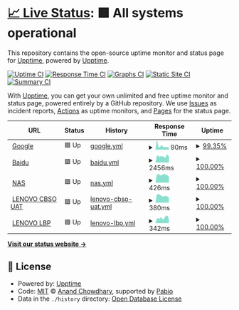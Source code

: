 # [📈 Live Status](https://upptime.github.io/upptime): <!--live status--> **🟩 All systems operational**

This repository contains the open-source uptime monitor and status page for [Upptime](https://upptime.js.org), powered by [Upptime](https://github.com/upptime/upptime).

[![Uptime CI](https://github.com/kaylovh/upptime/workflows/Uptime%20CI/badge.svg)](https://github.com/kaylovh/upptime/actions?query=workflow%3A%22Uptime+CI%22)
[![Response Time CI](https://github.com/kaylovh/upptime/workflows/Response%20Time%20CI/badge.svg)](https://github.com/kaylovh/upptime/actions?query=workflow%3A%22Response+Time+CI%22)
[![Graphs CI](https://github.com/kaylovh/upptime/workflows/Graphs%20CI/badge.svg)](https://github.com/kaylovh/upptime/actions?query=workflow%3A%22Graphs+CI%22)
[![Static Site CI](https://github.com/kaylovh/upptime/workflows/Static%20Site%20CI/badge.svg)](https://github.com/kaylovh/upptime/actions?query=workflow%3A%22Static+Site+CI%22)
[![Summary CI](https://github.com/kaylovh/upptime/workflows/Summary%20CI/badge.svg)](https://github.com/kaylovh/upptime/actions?query=workflow%3A%22Summary+CI%22)

With [Upptime](https://upptime.js.org), you can get your own unlimited and free uptime monitor and status page, powered entirely by a GitHub repository. We use [Issues](https://github.com/upptime/upptime/issues) as incident reports, [Actions](https://github.com/kaylovh/upptime/actions) as uptime monitors, and [Pages](https://upptime.github.io/upptime) for the status page.

<!--start: status pages-->
<!-- This summary is generated by Upptime (https://github.com/upptime/upptime) -->
<!-- Do not edit this manually, your changes will be overwritten -->
<!-- prettier-ignore -->
| URL | Status | History | Response Time | Uptime |
| --- | ------ | ------- | ------------- | ------ |
| <img alt="" src="https://icons.duckduckgo.com/ip3/www.google.com.ico" height="13"> [Google](https://www.google.com) | 🟩 Up | [google.yml](https://github.com/kaylovh/upptime/commits/HEAD/history/google.yml) | <details><summary><img alt="Response time graph" src="./graphs/google/response-time-week.png" height="20"> 90ms</summary><br><a href="https://upptime.micropivot.org/history/google"><img alt="Response time 110" src="https://img.shields.io/endpoint?url=https%3A%2F%2Fraw.githubusercontent.com%2Fkaylovh%2Fupptime%2FHEAD%2Fapi%2Fgoogle%2Fresponse-time.json"></a><br><a href="https://upptime.micropivot.org/history/google"><img alt="24-hour response time 66" src="https://img.shields.io/endpoint?url=https%3A%2F%2Fraw.githubusercontent.com%2Fkaylovh%2Fupptime%2FHEAD%2Fapi%2Fgoogle%2Fresponse-time-day.json"></a><br><a href="https://upptime.micropivot.org/history/google"><img alt="7-day response time 90" src="https://img.shields.io/endpoint?url=https%3A%2F%2Fraw.githubusercontent.com%2Fkaylovh%2Fupptime%2FHEAD%2Fapi%2Fgoogle%2Fresponse-time-week.json"></a><br><a href="https://upptime.micropivot.org/history/google"><img alt="30-day response time 115" src="https://img.shields.io/endpoint?url=https%3A%2F%2Fraw.githubusercontent.com%2Fkaylovh%2Fupptime%2FHEAD%2Fapi%2Fgoogle%2Fresponse-time-month.json"></a><br><a href="https://upptime.micropivot.org/history/google"><img alt="1-year response time 110" src="https://img.shields.io/endpoint?url=https%3A%2F%2Fraw.githubusercontent.com%2Fkaylovh%2Fupptime%2FHEAD%2Fapi%2Fgoogle%2Fresponse-time-year.json"></a></details> | <details><summary><a href="https://upptime.micropivot.org/history/google">99.35%</a></summary><a href="https://upptime.micropivot.org/history/google"><img alt="All-time uptime 99.99%" src="https://img.shields.io/endpoint?url=https%3A%2F%2Fraw.githubusercontent.com%2Fkaylovh%2Fupptime%2FHEAD%2Fapi%2Fgoogle%2Fuptime.json"></a><br><a href="https://upptime.micropivot.org/history/google"><img alt="24-hour uptime 100.00%" src="https://img.shields.io/endpoint?url=https%3A%2F%2Fraw.githubusercontent.com%2Fkaylovh%2Fupptime%2FHEAD%2Fapi%2Fgoogle%2Fuptime-day.json"></a><br><a href="https://upptime.micropivot.org/history/google"><img alt="7-day uptime 99.35%" src="https://img.shields.io/endpoint?url=https%3A%2F%2Fraw.githubusercontent.com%2Fkaylovh%2Fupptime%2FHEAD%2Fapi%2Fgoogle%2Fuptime-week.json"></a><br><a href="https://upptime.micropivot.org/history/google"><img alt="30-day uptime 99.68%" src="https://img.shields.io/endpoint?url=https%3A%2F%2Fraw.githubusercontent.com%2Fkaylovh%2Fupptime%2FHEAD%2Fapi%2Fgoogle%2Fuptime-month.json"></a><br><a href="https://upptime.micropivot.org/history/google"><img alt="1-year uptime 99.97%" src="https://img.shields.io/endpoint?url=https%3A%2F%2Fraw.githubusercontent.com%2Fkaylovh%2Fupptime%2FHEAD%2Fapi%2Fgoogle%2Fuptime-year.json"></a></details>
| <img alt="" src="https://icons.duckduckgo.com/ip3/www.baidu.com.ico" height="13"> [Baidu](https://www.baidu.com) | 🟩 Up | [baidu.yml](https://github.com/kaylovh/upptime/commits/HEAD/history/baidu.yml) | <details><summary><img alt="Response time graph" src="./graphs/baidu/response-time-week.png" height="20"> 2456ms</summary><br><a href="https://upptime.micropivot.org/history/baidu"><img alt="Response time 2390" src="https://img.shields.io/endpoint?url=https%3A%2F%2Fraw.githubusercontent.com%2Fkaylovh%2Fupptime%2FHEAD%2Fapi%2Fbaidu%2Fresponse-time.json"></a><br><a href="https://upptime.micropivot.org/history/baidu"><img alt="24-hour response time 2448" src="https://img.shields.io/endpoint?url=https%3A%2F%2Fraw.githubusercontent.com%2Fkaylovh%2Fupptime%2FHEAD%2Fapi%2Fbaidu%2Fresponse-time-day.json"></a><br><a href="https://upptime.micropivot.org/history/baidu"><img alt="7-day response time 2456" src="https://img.shields.io/endpoint?url=https%3A%2F%2Fraw.githubusercontent.com%2Fkaylovh%2Fupptime%2FHEAD%2Fapi%2Fbaidu%2Fresponse-time-week.json"></a><br><a href="https://upptime.micropivot.org/history/baidu"><img alt="30-day response time 2382" src="https://img.shields.io/endpoint?url=https%3A%2F%2Fraw.githubusercontent.com%2Fkaylovh%2Fupptime%2FHEAD%2Fapi%2Fbaidu%2Fresponse-time-month.json"></a><br><a href="https://upptime.micropivot.org/history/baidu"><img alt="1-year response time 2390" src="https://img.shields.io/endpoint?url=https%3A%2F%2Fraw.githubusercontent.com%2Fkaylovh%2Fupptime%2FHEAD%2Fapi%2Fbaidu%2Fresponse-time-year.json"></a></details> | <details><summary><a href="https://upptime.micropivot.org/history/baidu">100.00%</a></summary><a href="https://upptime.micropivot.org/history/baidu"><img alt="All-time uptime 100.00%" src="https://img.shields.io/endpoint?url=https%3A%2F%2Fraw.githubusercontent.com%2Fkaylovh%2Fupptime%2FHEAD%2Fapi%2Fbaidu%2Fuptime.json"></a><br><a href="https://upptime.micropivot.org/history/baidu"><img alt="24-hour uptime 100.00%" src="https://img.shields.io/endpoint?url=https%3A%2F%2Fraw.githubusercontent.com%2Fkaylovh%2Fupptime%2FHEAD%2Fapi%2Fbaidu%2Fuptime-day.json"></a><br><a href="https://upptime.micropivot.org/history/baidu"><img alt="7-day uptime 100.00%" src="https://img.shields.io/endpoint?url=https%3A%2F%2Fraw.githubusercontent.com%2Fkaylovh%2Fupptime%2FHEAD%2Fapi%2Fbaidu%2Fuptime-week.json"></a><br><a href="https://upptime.micropivot.org/history/baidu"><img alt="30-day uptime 100.00%" src="https://img.shields.io/endpoint?url=https%3A%2F%2Fraw.githubusercontent.com%2Fkaylovh%2Fupptime%2FHEAD%2Fapi%2Fbaidu%2Fuptime-month.json"></a><br><a href="https://upptime.micropivot.org/history/baidu"><img alt="1-year uptime 100.00%" src="https://img.shields.io/endpoint?url=https%3A%2F%2Fraw.githubusercontent.com%2Fkaylovh%2Fupptime%2FHEAD%2Fapi%2Fbaidu%2Fuptime-year.json"></a></details>
| <img alt="" src="https://icons.duckduckgo.com/ip3/nas.micropivot.org.ico" height="13"> [NAS](https://nas.micropivot.org) | 🟩 Up | [nas.yml](https://github.com/kaylovh/upptime/commits/HEAD/history/nas.yml) | <details><summary><img alt="Response time graph" src="./graphs/nas/response-time-week.png" height="20"> 426ms</summary><br><a href="https://upptime.micropivot.org/history/nas"><img alt="Response time 511" src="https://img.shields.io/endpoint?url=https%3A%2F%2Fraw.githubusercontent.com%2Fkaylovh%2Fupptime%2FHEAD%2Fapi%2Fnas%2Fresponse-time.json"></a><br><a href="https://upptime.micropivot.org/history/nas"><img alt="24-hour response time 344" src="https://img.shields.io/endpoint?url=https%3A%2F%2Fraw.githubusercontent.com%2Fkaylovh%2Fupptime%2FHEAD%2Fapi%2Fnas%2Fresponse-time-day.json"></a><br><a href="https://upptime.micropivot.org/history/nas"><img alt="7-day response time 426" src="https://img.shields.io/endpoint?url=https%3A%2F%2Fraw.githubusercontent.com%2Fkaylovh%2Fupptime%2FHEAD%2Fapi%2Fnas%2Fresponse-time-week.json"></a><br><a href="https://upptime.micropivot.org/history/nas"><img alt="30-day response time 460" src="https://img.shields.io/endpoint?url=https%3A%2F%2Fraw.githubusercontent.com%2Fkaylovh%2Fupptime%2FHEAD%2Fapi%2Fnas%2Fresponse-time-month.json"></a><br><a href="https://upptime.micropivot.org/history/nas"><img alt="1-year response time 511" src="https://img.shields.io/endpoint?url=https%3A%2F%2Fraw.githubusercontent.com%2Fkaylovh%2Fupptime%2FHEAD%2Fapi%2Fnas%2Fresponse-time-year.json"></a></details> | <details><summary><a href="https://upptime.micropivot.org/history/nas">100.00%</a></summary><a href="https://upptime.micropivot.org/history/nas"><img alt="All-time uptime 99.98%" src="https://img.shields.io/endpoint?url=https%3A%2F%2Fraw.githubusercontent.com%2Fkaylovh%2Fupptime%2FHEAD%2Fapi%2Fnas%2Fuptime.json"></a><br><a href="https://upptime.micropivot.org/history/nas"><img alt="24-hour uptime 100.00%" src="https://img.shields.io/endpoint?url=https%3A%2F%2Fraw.githubusercontent.com%2Fkaylovh%2Fupptime%2FHEAD%2Fapi%2Fnas%2Fuptime-day.json"></a><br><a href="https://upptime.micropivot.org/history/nas"><img alt="7-day uptime 100.00%" src="https://img.shields.io/endpoint?url=https%3A%2F%2Fraw.githubusercontent.com%2Fkaylovh%2Fupptime%2FHEAD%2Fapi%2Fnas%2Fuptime-week.json"></a><br><a href="https://upptime.micropivot.org/history/nas"><img alt="30-day uptime 100.00%" src="https://img.shields.io/endpoint?url=https%3A%2F%2Fraw.githubusercontent.com%2Fkaylovh%2Fupptime%2FHEAD%2Fapi%2Fnas%2Fuptime-month.json"></a><br><a href="https://upptime.micropivot.org/history/nas"><img alt="1-year uptime 99.98%" src="https://img.shields.io/endpoint?url=https%3A%2F%2Fraw.githubusercontent.com%2Fkaylovh%2Fupptime%2FHEAD%2Fapi%2Fnas%2Fuptime-year.json"></a></details>
| <img alt="" src="https://icons.duckduckgo.com/ip3/cbso-uat.lenovo.com.ico" height="13"> [LENOVO CBSO UAT](https://cbso-uat.lenovo.com) | 🟩 Up | [lenovo-cbso-uat.yml](https://github.com/kaylovh/upptime/commits/HEAD/history/lenovo-cbso-uat.yml) | <details><summary><img alt="Response time graph" src="./graphs/lenovo-cbso-uat/response-time-week.png" height="20"> 380ms</summary><br><a href="https://upptime.micropivot.org/history/lenovo-cbso-uat"><img alt="Response time 465" src="https://img.shields.io/endpoint?url=https%3A%2F%2Fraw.githubusercontent.com%2Fkaylovh%2Fupptime%2FHEAD%2Fapi%2Flenovo-cbso-uat%2Fresponse-time.json"></a><br><a href="https://upptime.micropivot.org/history/lenovo-cbso-uat"><img alt="24-hour response time 275" src="https://img.shields.io/endpoint?url=https%3A%2F%2Fraw.githubusercontent.com%2Fkaylovh%2Fupptime%2FHEAD%2Fapi%2Flenovo-cbso-uat%2Fresponse-time-day.json"></a><br><a href="https://upptime.micropivot.org/history/lenovo-cbso-uat"><img alt="7-day response time 380" src="https://img.shields.io/endpoint?url=https%3A%2F%2Fraw.githubusercontent.com%2Fkaylovh%2Fupptime%2FHEAD%2Fapi%2Flenovo-cbso-uat%2Fresponse-time-week.json"></a><br><a href="https://upptime.micropivot.org/history/lenovo-cbso-uat"><img alt="30-day response time 380" src="https://img.shields.io/endpoint?url=https%3A%2F%2Fraw.githubusercontent.com%2Fkaylovh%2Fupptime%2FHEAD%2Fapi%2Flenovo-cbso-uat%2Fresponse-time-month.json"></a><br><a href="https://upptime.micropivot.org/history/lenovo-cbso-uat"><img alt="1-year response time 465" src="https://img.shields.io/endpoint?url=https%3A%2F%2Fraw.githubusercontent.com%2Fkaylovh%2Fupptime%2FHEAD%2Fapi%2Flenovo-cbso-uat%2Fresponse-time-year.json"></a></details> | <details><summary><a href="https://upptime.micropivot.org/history/lenovo-cbso-uat">100.00%</a></summary><a href="https://upptime.micropivot.org/history/lenovo-cbso-uat"><img alt="All-time uptime 99.82%" src="https://img.shields.io/endpoint?url=https%3A%2F%2Fraw.githubusercontent.com%2Fkaylovh%2Fupptime%2FHEAD%2Fapi%2Flenovo-cbso-uat%2Fuptime.json"></a><br><a href="https://upptime.micropivot.org/history/lenovo-cbso-uat"><img alt="24-hour uptime 100.00%" src="https://img.shields.io/endpoint?url=https%3A%2F%2Fraw.githubusercontent.com%2Fkaylovh%2Fupptime%2FHEAD%2Fapi%2Flenovo-cbso-uat%2Fuptime-day.json"></a><br><a href="https://upptime.micropivot.org/history/lenovo-cbso-uat"><img alt="7-day uptime 100.00%" src="https://img.shields.io/endpoint?url=https%3A%2F%2Fraw.githubusercontent.com%2Fkaylovh%2Fupptime%2FHEAD%2Fapi%2Flenovo-cbso-uat%2Fuptime-week.json"></a><br><a href="https://upptime.micropivot.org/history/lenovo-cbso-uat"><img alt="30-day uptime 100.00%" src="https://img.shields.io/endpoint?url=https%3A%2F%2Fraw.githubusercontent.com%2Fkaylovh%2Fupptime%2FHEAD%2Fapi%2Flenovo-cbso-uat%2Fuptime-month.json"></a><br><a href="https://upptime.micropivot.org/history/lenovo-cbso-uat"><img alt="1-year uptime 99.82%" src="https://img.shields.io/endpoint?url=https%3A%2F%2Fraw.githubusercontent.com%2Fkaylovh%2Fupptime%2FHEAD%2Fapi%2Flenovo-cbso-uat%2Fuptime-year.json"></a></details>
| <img alt="" src="https://icons.duckduckgo.com/ip3/lbp.lenovo.com.ico" height="13"> [LENOVO LBP](https://lbp.lenovo.com) | 🟩 Up | [lenovo-lbp.yml](https://github.com/kaylovh/upptime/commits/HEAD/history/lenovo-lbp.yml) | <details><summary><img alt="Response time graph" src="./graphs/lenovo-lbp/response-time-week.png" height="20"> 342ms</summary><br><a href="https://upptime.micropivot.org/history/lenovo-lbp"><img alt="Response time 359" src="https://img.shields.io/endpoint?url=https%3A%2F%2Fraw.githubusercontent.com%2Fkaylovh%2Fupptime%2FHEAD%2Fapi%2Flenovo-lbp%2Fresponse-time.json"></a><br><a href="https://upptime.micropivot.org/history/lenovo-lbp"><img alt="24-hour response time 258" src="https://img.shields.io/endpoint?url=https%3A%2F%2Fraw.githubusercontent.com%2Fkaylovh%2Fupptime%2FHEAD%2Fapi%2Flenovo-lbp%2Fresponse-time-day.json"></a><br><a href="https://upptime.micropivot.org/history/lenovo-lbp"><img alt="7-day response time 342" src="https://img.shields.io/endpoint?url=https%3A%2F%2Fraw.githubusercontent.com%2Fkaylovh%2Fupptime%2FHEAD%2Fapi%2Flenovo-lbp%2Fresponse-time-week.json"></a><br><a href="https://upptime.micropivot.org/history/lenovo-lbp"><img alt="30-day response time 369" src="https://img.shields.io/endpoint?url=https%3A%2F%2Fraw.githubusercontent.com%2Fkaylovh%2Fupptime%2FHEAD%2Fapi%2Flenovo-lbp%2Fresponse-time-month.json"></a><br><a href="https://upptime.micropivot.org/history/lenovo-lbp"><img alt="1-year response time 359" src="https://img.shields.io/endpoint?url=https%3A%2F%2Fraw.githubusercontent.com%2Fkaylovh%2Fupptime%2FHEAD%2Fapi%2Flenovo-lbp%2Fresponse-time-year.json"></a></details> | <details><summary><a href="https://upptime.micropivot.org/history/lenovo-lbp">100.00%</a></summary><a href="https://upptime.micropivot.org/history/lenovo-lbp"><img alt="All-time uptime 98.39%" src="https://img.shields.io/endpoint?url=https%3A%2F%2Fraw.githubusercontent.com%2Fkaylovh%2Fupptime%2FHEAD%2Fapi%2Flenovo-lbp%2Fuptime.json"></a><br><a href="https://upptime.micropivot.org/history/lenovo-lbp"><img alt="24-hour uptime 100.00%" src="https://img.shields.io/endpoint?url=https%3A%2F%2Fraw.githubusercontent.com%2Fkaylovh%2Fupptime%2FHEAD%2Fapi%2Flenovo-lbp%2Fuptime-day.json"></a><br><a href="https://upptime.micropivot.org/history/lenovo-lbp"><img alt="7-day uptime 100.00%" src="https://img.shields.io/endpoint?url=https%3A%2F%2Fraw.githubusercontent.com%2Fkaylovh%2Fupptime%2FHEAD%2Fapi%2Flenovo-lbp%2Fuptime-week.json"></a><br><a href="https://upptime.micropivot.org/history/lenovo-lbp"><img alt="30-day uptime 99.83%" src="https://img.shields.io/endpoint?url=https%3A%2F%2Fraw.githubusercontent.com%2Fkaylovh%2Fupptime%2FHEAD%2Fapi%2Flenovo-lbp%2Fuptime-month.json"></a><br><a href="https://upptime.micropivot.org/history/lenovo-lbp"><img alt="1-year uptime 98.39%" src="https://img.shields.io/endpoint?url=https%3A%2F%2Fraw.githubusercontent.com%2Fkaylovh%2Fupptime%2FHEAD%2Fapi%2Flenovo-lbp%2Fuptime-year.json"></a></details>

<!--end: status pages-->

[**Visit our status website →**](https://upptime.github.io/upptime)

## 📄 License

- Powered by: [Upptime](https://github.com/upptime/upptime)
- Code: [MIT](./LICENSE) © [Anand Chowdhary](https://anandchowdhary.com), supported by [Pabio](https://pabio.com)
- Data in the `./history` directory: [Open Database License](https://opendatacommons.org/licenses/odbl/1-0/)
